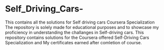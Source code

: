 # Self_Driving_Cars-
This contains all the solutions for Self driving cars Coursera Specialization
The repository is solely made for educational purposes and to showcase my proficiency in understanding the challanges in Self-driving cars. 
This repository contains solutions for the Coursera offered Self-Driving Cars Specialization and My certificates earned after comletion of course.
